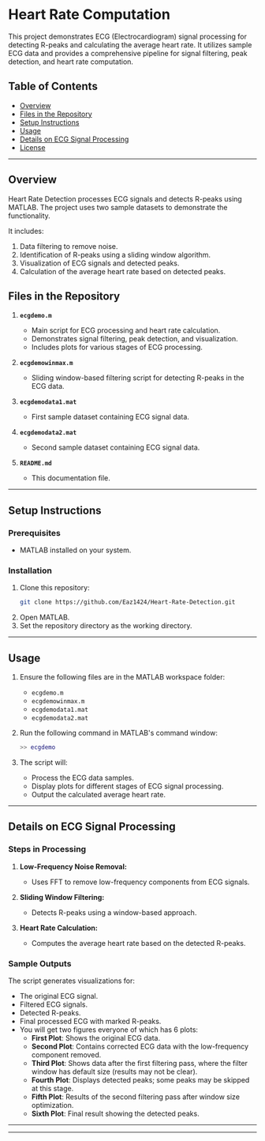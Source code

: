 # Heart Rate Computation

This project demonstrates ECG (Electrocardiogram) signal processing for detecting R-peaks and calculating the average heart rate. It utilizes sample ECG data and provides a comprehensive pipeline for signal filtering, peak detection, and heart rate computation.

## Table of Contents
- [Overview](#overview)
- [Files in the Repository](#files-in-the-repository)
- [Setup Instructions](#setup-instructions)
- [Usage](#usage)
- [Details on ECG Signal Processing](#details-on-ecg-signal-processing)
- [License](#license)

---

## Overview

Heart Rate Detection processes ECG signals and detects R-peaks using MATLAB. The project uses two sample datasets to demonstrate the functionality.

It includes:
1. Data filtering to remove noise.
2. Identification of R-peaks using a sliding window algorithm.
3. Visualization of ECG signals and detected peaks.
4. Calculation of the average heart rate based on detected peaks.

## Files in the Repository

1. **`ecgdemo.m`**
   - Main script for ECG processing and heart rate calculation.
   - Demonstrates signal filtering, peak detection, and visualization.
   - Includes plots for various stages of ECG processing.

2. **`ecgdemowinmax.m`**
   - Sliding window-based filtering script for detecting R-peaks in the ECG data.

3. **`ecgdemodata1.mat`**
   - First sample dataset containing ECG signal data.

4. **`ecgdemodata2.mat`**
   - Second sample dataset containing ECG signal data.

5. **`README.md`**
   - This documentation file.

---

## Setup Instructions

### Prerequisites
- MATLAB installed on your system.

### Installation
1. Clone this repository:
   ```bash
   git clone https://github.com/Eaz1424/Heart-Rate-Detection.git
   ```
2. Open MATLAB.
3. Set the repository directory as the working directory.

---

## Usage

1. Ensure the following files are in the MATLAB workspace folder:
   - `ecgdemo.m`
   - `ecgdemowinmax.m`
   - `ecgdemodata1.mat`
   - `ecgdemodata2.mat`

2. Run the following command in MATLAB's command window:
   ```matlab
   >> ecgdemo
   ```

3. The script will:
   - Process the ECG data samples.
   - Display plots for different stages of ECG signal processing.
   - Output the calculated average heart rate.

---

## Details on ECG Signal Processing

### Steps in Processing
1. **Low-Frequency Noise Removal:**
   - Uses FFT to remove low-frequency components from ECG signals.

2. **Sliding Window Filtering:**
   - Detects R-peaks using a window-based approach.

3. **Heart Rate Calculation:**
   - Computes the average heart rate based on the detected R-peaks.

### Sample Outputs
The script generates visualizations for:
- The original ECG signal.
- Filtered ECG signals.
- Detected R-peaks.
- Final processed ECG with marked R-peaks.
- You will get two figures everyone of which has 6 plots:
  - **First Plot**: Shows the original ECG data.
  - **Second Plot**: Contains corrected ECG data with the low-frequency component removed.
  - **Third Plot**: Shows data after the first filtering pass, where the filter window has default size (results may not be clear).
  - **Fourth Plot**: Displays detected peaks; some peaks may be skipped at this stage.
  - **Fifth Plot**: Results of the second filtering pass after window size optimization.
  - **Sixth Plot**: Final result showing the detected peaks.

---


---
